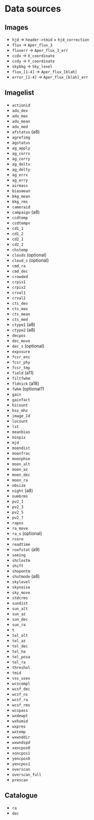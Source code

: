 # Data sources

## Images

* `hjd` -> `header->tmid` + `hjd_correction`
* `flux` -> `Aper_flux_3`
* `fluxerr` -> `Aper_flux_3_err`
* `ccdx` -> `X_coordinate`
* `ccdy` -> `Y_coordinate`
* `skybkg` -> `Sky_level`
* `flux_[1-4]` -> `Aper_flux_[blah]`
* `error_[1-4]` -> `Aper_flux_[blah]_err`

## Imagelist

* `actionid`
* `adu_dev`
* `adu_max`
* `adu_mean`
* `adu_med`
* `afstatus` (a8)
* `agrefimg`
* `agstatus`
* `ag_apply`
* `ag_corrx`
* `ag_corry`
* `ag_deltx`
* `ag_delty`
* `ag_errx`
* `ag_erry`
* `airmass`
* `biasmean`
* `bkg_mean`
* `bkg_rms`
* `cameraid`
* `campaign` (a8)
* `ccdtemp`
* `ccdtempx`
* `cd1_1`
* `cd1_2`
* `cd2_1`
* `cd2_2`
* `chstemp`
* `clouds` (optional)
* `cloud_s` (optional)
* `cmd_ra`
* `cmd_dec`
* `crowded`
* `crpix1`
* `crpix2`
* `crval1`
* `crval2`
* `cts_dev`
* `cts_max`
* `cts_mean`
* `cts_med`
* `ctype1` (a8)
* `ctype2` (a8)
* `decpos`
* `dec_move`
* `dec_s` (optional)
* `exposure`
* `fcsr_enc`
* `fcsr_phy`
* `fcsr_tmp`
* `field` (a11)
* `filtfwhm`
* `fldnick` (a18)
* `fwhm` (optional?)
* `gain`
* `gainfact`
* `hicount`
* `hss_mhz`
* `image_Id`
* `locount`
* `lst`
* `meanbias`
* `minpix`
* `mjd`
* `moondist`
* `moonfrac`
* `moonphse`
* `moon_alt`
* `moon_az`
* `moon_dec`
* `moon_ra`
* `nbsize`
* `night` (a8)
* `numbrms`
* `pv2_1`
* `pv2_3`
* `pv2_5`
* `pv2_7`
* `rapos`
* `ra_move`
* `ra_s` (optional)
* `rcore`
* `readtime`
* `roofstat` (a9)
* `seeing`
* `shclostm`
* `shift`
* `shopentm`
* `shutmode` (a8)
* `skylevel`
* `skynoise`
* `sky_move`
* `stdcrms`
* `sundist`
* `sun_alt`
* `sun_az`
* `sun_dec`
* `sun_ra`
* `t`
* `tel_alt`
* `tel_az`
* `tel_dec`
* `tel_ha`
* `tel_posa`
* `tel_ra`
* `threshol`
* `tmid`
* `vss_usex`
* `wcscompl`
* `wcsf_dec`
* `wcsf_ns`
* `wcsf_ra`
* `wcsf_rms`
* `wcspass`
* `wxdewpt`
* `wxhumid`
* `wxpres`
* `wxtemp`
* `wxwnddir`
* `wxwndspd`
* `xencpos0`
* `xoncpos1`
* `yencpos0`
* `yencpos1`
* `overscan`
* `overscan_full`
* `prescan`

## Catalogue

* `ra`
* `dec`

